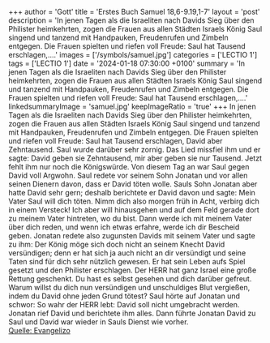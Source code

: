+++
author = 'Gott'
title = 'Erstes Buch Samuel 18,6-9.19,1-7'
layout = 'post'
description = 'In jenen Tagen als die Israeliten nach Davids Sieg über den Philister heimkehrten, zogen die Frauen aus allen Städten Israels König Saul singend und tanzend mit Handpauken, Freudenrufen und Zimbeln entgegen. Die Frauen spielten und riefen voll Freude: Saul hat Tausend erschlagen,....'
images = ['/symbols/samuel.jpg']
categories = ['LECTIO 1']
tags = ['LECTIO 1']
date = '2024-01-18 07:30:00 +0100'
summary = 'In jenen Tagen als die Israeliten nach Davids Sieg über den Philister heimkehrten, zogen die Frauen aus allen Städten Israels König Saul singend und tanzend mit Handpauken, Freudenrufen und Zimbeln entgegen. Die Frauen spielten und riefen voll Freude: Saul hat Tausend erschlagen,....'
linkedsummaryImage = 'samuel.jpg'
keepImageRatio = 'true'
+++
In jenen Tagen als die Israeliten nach Davids Sieg über den Philister heimkehrten, zogen die Frauen aus allen Städten Israels König Saul singend und tanzend mit Handpauken, Freudenrufen und Zimbeln entgegen.
Die Frauen spielten und riefen voll Freude: Saul hat Tausend erschlagen, David aber Zehntausend.<!--more-->
Saul wurde darüber sehr zornig. Das Lied missfiel ihm und er sagte: David geben sie Zehntausend, mir aber geben sie nur Tausend. Jetzt fehlt ihm nur noch die Königswürde.
Von diesem Tag an war Saul gegen David voll Argwohn.
Saul redete vor seinem Sohn Jonatan und vor allen seinen Dienern davon, dass er David töten wolle. Sauls Sohn Jonatan aber hatte David sehr gern;
deshalb berichtete er David davon und sagte: Mein Vater Saul will dich töten. Nimm dich also morgen früh in Acht, verbirg dich in einem Versteck!
Ich aber will hinausgehen und auf dem Feld gerade dort zu meinem Vater hintreten, wo du bist. Dann werde ich mit meinem Vater über dich reden, und wenn ich etwas erfahre, werde ich dir Bescheid geben.
Jonatan redete also zugunsten Davids mit seinem Vater und sagte zu ihm: Der König möge sich doch nicht an seinem Knecht David versündigen; denn er hat sich ja auch nicht an dir versündigt und seine Taten sind für dich sehr nützlich gewesen.
Er hat sein Leben aufs Spiel gesetzt und den Philister erschlagen. Der HERR hat ganz Israel eine große Rettung geschenkt. Du hast es selbst gesehen und dich darüber gefreut. Warum willst du dich nun versündigen und unschuldiges Blut vergießen, indem du David ohne jeden Grund tötest?
Saul hörte auf Jonatan und schwor: So wahr der HERR lebt: David soll nicht umgebracht werden.
Jonatan rief David und berichtete ihm alles. Dann führte Jonatan David zu Saul und David war wieder in Sauls Dienst wie vorher.<br> [Quelle: Evangelizo](https://evangeliumtagfuertag.org/DE/gospel)